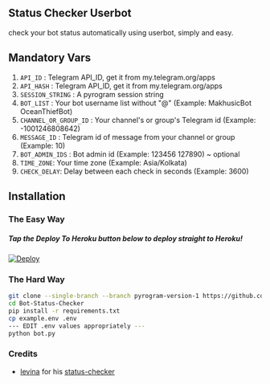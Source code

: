 ## Status Checker Userbot
check your bot status automatically using userbot, simply and easy.

## Mandatory Vars
1. `API_ID` : Telegram API_ID, get it from my.telegram.org/apps
2. `API_HASH` : Telegram API_ID, get it from my.telegram.org/apps
3. `SESSION_STRING` : A pyrogram session string
4. `BOT_LIST` : Your bot username list without "@" (Example: MakhusicBot OceanThiefBot)
5. `CHANNEL_OR_GROUP_ID` : Your channel's or group's Telegram id (Example: -1001246808642)
6. `MESSAGE_ID` : Telegram id of message from your channel or group (Example: 10)
7. `BOT_ADMIN_IDS` : Bot admin id (Example: 123456 127890) ~ optional
8. `TIME_ZONE`: Your time zone (Example: Asia/Kolkata)
9. `CHECK_DELAY`: Delay between each check in seconds (Example: 3600)

## Installation

### The Easy Way

##### Tap the Deploy To Heroku button below to deploy straight to Heroku!

[![Deploy](https://www.herokucdn.com/deploy/button.svg)](https://heroku.com/deploy?template=https://github.com/M4hbod/Bot-Status-Checker/tree/main)

### The Hard Way

```sh
git clone --single-branch --branch pyrogram-version-1 https://github.com/M4hbod/Bot-Status-Checker/
cd Bot-Status-Checker
pip install -r requirements.txt
cp example.env .env
--- EDIT .env values appropriately ---
python bot.py
```

### Credits
- [levina](https://github.com/levina-lab) for his [status-checker](https://github.com/levina-lab/status-checker)
